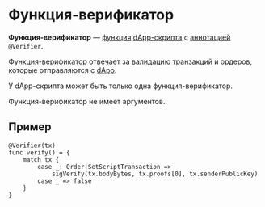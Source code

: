 # Функция-верификатор

**Функция-верификатор** — [функция](/ru/ride/functions) [dApp-скрипта](/ru/ride/script/script-types/dapp-script) с [аннотацией](/ru/ride/functions/annotations) `@Verifier`.

Функция-верификатор отвечает за [валидацию транзакций](/ru/blockchain/transaction/transaction-validation) и ордеров, которые отправляются с [dApp](/ru/blockchain/account/dapp).

У dApp-скрипта может быть только одна функция-верификатор.

Функция-верификатор не имеет аргументов.

## Пример

``` ride
@Verifier(tx)
func verify() = {
    match tx {
        case _: Order|SetScriptTransaction =>
            sigVerify(tx.bodyBytes, tx.proofs[0], tx.senderPublicKey)
        case _ => false
    }
}
```

